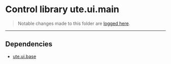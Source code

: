 # Control library ute.ui.main

> Notable changes made to this folder are [logged here](doc/CHANGELOG.md).


***
## Dependencies
* [ute.ui.base](ZEBASE_CTRL/src/ute/ui/base/README.md)
